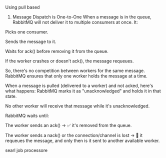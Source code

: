 Using pull based 

1. Message Dispatch is One-to-One
When a message is in the queue, RabbitMQ will not deliver it to multiple consumers at once. It:

Picks one consumer.

Sends the message to it.

Waits for ack() before removing it from the queue.

If the worker crashes or doesn’t ack(), the message requeues.

So, there's no competition between workers for the same message. RabbitMQ ensures that only one worker holds the message at a time.


 When a message is pulled (delivered to a worker) and not acked, here's what happens:
RabbitMQ marks it as "unacknowledged" and holds it in that state.

No other worker will receive that message while it's unacknowledged.

RabbitMQ waits until:

The worker sends an ack() → ✅ it's removed from the queue.

The worker sends a nack() or the connection/channel is lost → 🔁 it requeues the message, and only then is it sent to another available worker.


searl job processore
